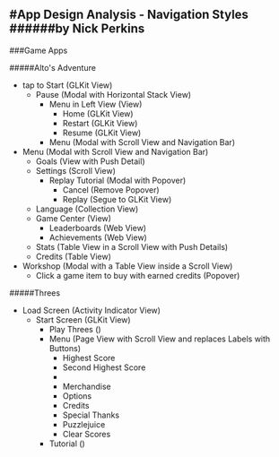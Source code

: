 #App Design Analysis - Navigation Styles
######by Nick Perkins
---

###Game Apps

#####Alto's Adventure

* tap to Start (GLKit View)
	* Pause (Modal with Horizontal Stack View)
		*	Menu in Left View (View)
			* Home (GLKit View)
			* Restart (GLKit View)
			* Resume (GLKit View)
		* 	Menu (Modal with Scroll View and Navigation Bar)
* Menu (Modal with Scroll View and Navigation Bar)
	* Goals (View with Push Detail)
	* Settings (Scroll View)
		* Replay Tutorial (Modal with Popover)
			* Cancel (Remove Popover)
			* Replay (Segue to GLKit View)
	* Language (Collection View)
	* Game Center (View)
		* Leaderboards (Web View)
		* Achievements (Web View)
	* Stats (Table View in a Scroll View with Push Details)
	* Credits (Table View)
* Workshop (Modal with a Table View inside a Scroll View)
	* Click a game item to buy with earned credits (Popover)

#####Threes

* Load Screen (Activity Indicator View)
	* Start Screen (GLKit View)
		* Play Threes ()
		* Menu (Page View with Scroll View and replaces Labels with Buttons)
			* Highest Score
			* Second Highest Score
			* 
			* Merchandise
			* Options
			* Credits
			* Special Thanks
			* Puzzlejuice
			* Clear Scores
		* Tutorial ()